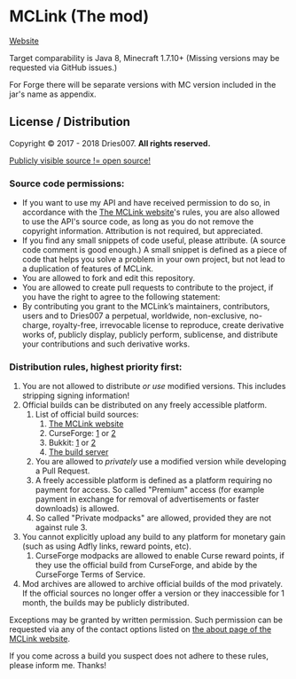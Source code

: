 MCLink (The mod)
================

[Website](https://mclink.dries007.net/)

Target comparability is Java 8, Minecraft 1.7.10+ (Missing versions may be requested via GitHub issues.)

For Forge there will be separate versions with MC version included in the jar's name as appendix.

License / Distribution
----------------------

Copyright &copy; 2017 - 2018 Dries007. **All rights reserved.**

[Publicly visible source != open source!](https://choosealicense.com/no-permission/)

### Source code permissions:

- If you want to use my API and have received permission to do so, in accordance with the [The MCLink website](https://mclink.dries007.net/)'s rules,
  you are also allowed to use the API's source code, as long as you do not remove the copyright information.
  Attribution is not required, but appreciated.
- If you find any small snippets of code useful, please attribute. (A source code comment is good enough.)
  A small snippet is defined as a piece of code that helps you solve a problem in your own project, 
  but not lead to a duplication of features of MCLink.
- You are allowed to fork and edit this repository.
- You are allowed to create pull requests to contribute to the project, if you have the right to agree to the following statement:
- By contributing you grant to the MCLink’s maintainers, contributors, users and to Dries007 a perpetual, worldwide, non-exclusive, no-charge, royalty-free, irrevocable license to reproduce, create derivative works of, publicly display, publicly perform, sublicense, and distribute your contributions and such derivative works.

###  Distribution rules, highest priority first:

1. You are not allowed to distribute _or use_ modified versions.
   This includes stripping signing information!
2. Official builds can be distributed on any freely accessible platform.
   1. List of official build sources:
      1. [The MCLink website](https://mclink.dries007.net/)
      2. CurseForge: [1](https://www.curseforge.com/minecraft/mc-mods/mclink) or [2](https://minecraft.curseforge.com/projects/mclink)
      3. Bukkit: [1](https://www.curseforge.com/minecraft/bukkit-plugins/mclink) or [2](https://dev.bukkit.org/projects/mclink)
      4. [The build server](https://jenkins.dries007.net/job/MCLink/)
   2. You are allowed to _privately_ use a modified version while developing a Pull Request.
   3. A freely accessible platform is defined as a platform requiring no payment for access.
      So called "Premium" access (for example payment in exchange for removal of advertisements or faster downloads) is allowed.
   4. So called "Private modpacks" are allowed, provided they are not against rule 3. 
3. You cannot explicitly upload any build to any platform for monetary gain (such as using Adfly links, reward points, etc).
    1. CurseForge modpacks are allowed to enable Curse reward points, if they use the official build from CurseForge, and abide by the CurseForge Terms of Service.
5. Mod archives are allowed to archive official builds of the mod privately.
   If the official sources no longer offer a version or they inaccessible for 1 month, the builds may be publicly distributed.

Exceptions may be granted by written permission.
Such permission can be requested via any of the contact options listed on [the about page of the MCLink website](https://mclink.dries007.net/about).

If you come across a build you suspect does not adhere to these rules, please inform me. Thanks!

<!--
For the curious: A little background info on these rules:

- I don't want to get issue reports about builds I did not make.
- This mod uses my own backend service.
- I spend a lot of time and effort making this.
- The money I get from CurseForge's reward points helps pay for the server MCLink runs on.
-->
